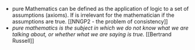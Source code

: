 - pure Mathematics can be defined as the application of logic to a set of assumptions (axioms). If is irrelevant for the mathematician if the assumptions are true. [[NNGP2 - the problem of consistency]]
- *pure mathematics is the subject in which we do not know what we are talking about, or whether what we are saying is true.* [[Bertrand Russell]]

